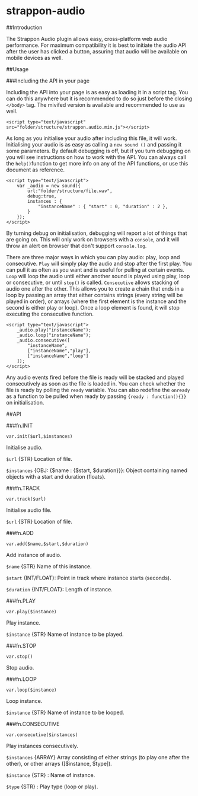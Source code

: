 strappon-audio
==============

##Introduction

The Strappon Audio plugin allows easy, cross-platform web audio performance. For maximum compatibility it is best to initiate the audio API after the user has clicked a button, assuring that audio will be available on mobile devices as well.

##Usage

###Including the API in your page

Including the API into your page is as easy as loading it in a script tag. You can do this anywhere but it is recommended to do so just before the closing `</body>` tag. The mivifed version is available and recommended to use as well.

	<script type="text/javascript" src="folder/structure/strappon.audio.min.js"></script>

As long as you initialise your audio after including this file, it will work. Initialising your audio is as easy as calling a `new sound ()` and passing it some parameters. By default debugging is off, but if you turn debugging on you will see instructions on how to work with the API. You can always call the `help()`function to get more info on any of the API functions, or use this document as reference.

	<script type="text/javascript">
		var _audio = new sound({
			url:"folder/structure/file.wav",
			debug:true,
			instances : {
				"instanceName" : { "start" : 0, "duration" : 2 },
			}
		});
	</script>

By turning debug on initialisation, debugging will report a lot of things that are going on. This will only work on browsers with a `console`, and it will throw an alert on browser that don't support `console.log`.

There are three major ways in which you can play audio: play, loop and consecutive. 
`Play` will simply play the audio and stop after the first play. You can pull it as often as you want and is useful for pulling at certain events. 
`Loop` will loop the audio until either another sound is played using play, loop or consecutive, or until `stop()` is called. 
`Consecutive` allows stacking of audio one after the other. This allows you to create a chain that ends in a loop by passing an array that either contains strings (every string will be played in order), or arrays (where the first element is the instance and the second is either play or loop). Once a loop element is found, it will stop executing the consecutive function.

	<script type="text/javascript">
		_audio.play("instanceName");
		_audio.loop("instanceName");
		_audio.consecutive([
			"instanceName",
			["instanceName","play"],
			["instanceName","loop"]
		]);
	</script>

Any audio events fired before the file is ready will be stacked and played consecutively as soon as the file is loaded in. You can check whether the file is ready by polling the `ready` variable. You can also redefine the `onready` as a function to be pulled when ready by passing `{ready : function(){}}` on initialisation.

##API

###fn.INIT

`var.init($url,$instances)` 

Initialise audio.

`$url` {STR} Location of file.

`$instances` {OBJ: {$name : {$start, $duration}}}: Object containing named objects with a start and duration (floats).
	
###fn.TRACK

`var.track($url)`

Initialise audio file.

`$url` {STR} Location of file.
	
###fn.ADD

`var.add($name,$start,$duration)`

Add instance of audio.

`$name` {STR} Name of this instance.

`$start` {INT/FLOAT}: Point in track where instance starts (seconds).

`$duration` {INT/FLOAT}: Length of instance.

###fn.PLAY

`var.play($instance)`

Play instance.

`$instance` {STR} Name of instance to be played.

###fn.STOP

`var.stop()`

Stop audio.

###fn.LOOP

`var.loop($instance)`

Loop instance.

`$instance` {STR} Name of instance to be looped.

###fn.CONSECUTIVE

`var.consecutive($instances)`

Play instances consecutively.

`$instances` {ARRAY} Array consisting of either strings (to play one after the other), or other arrays ([$instance, $type]).

`$instance` {STR} : Name of instance.

`$type` {STR} : Play type (loop or play).